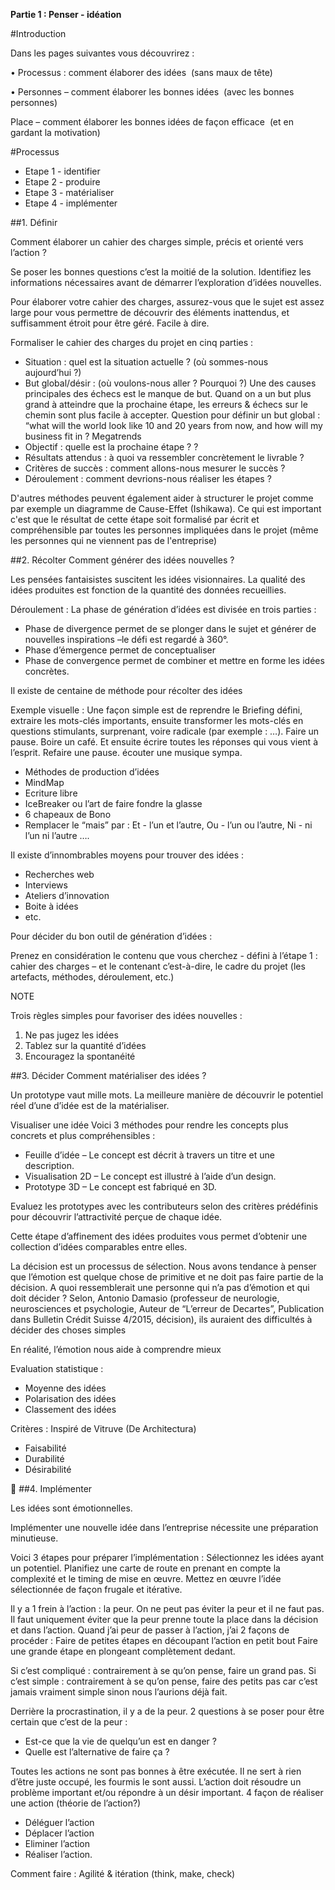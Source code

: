 **Partie 1 : Penser - idéation**

#Introduction 

Dans les pages suivantes vous découvrirez :•	Processus : comment élaborer des idées  (sans maux de tête)•	Personnes – comment élaborer les bonnes idées  (avec les bonnes personnes)Place – comment élaborer les bonnes idées de façon efficace  (et en gardant la motivation) 


#Processus


- Etape 1 - identifier 
- Etape 2 - produire
- Etape 3 - matérialiser
- Etape 4 - implémenter

##1. Définir

Comment élaborer un cahier des charges simple, précis et orienté vers l’action ?

Se poser les bonnes questions c’est la moitié de la solution. Identifiez les informations nécessaires avant de démarrer l’exploration d’idées nouvelles. Pour élaborer votre cahier des charges, assurez-vous que le sujet est assez large pour vous permettre de découvrir des éléments inattendus, et suffisamment étroit pour être géré. Facile à dire.

Formaliser le cahier des charges du projet en cinq parties :

- Situation : quel est la situation actuelle ? (où sommes-nous aujourd’hui ?)
- But global/désir : (où voulons-nous aller ? Pourquoi ?)Une des causes principales des échecs est le manque de but. 
Quand on a un but plus grand à atteindre que la prochaine étape, les erreurs & échecs sur le chemin sont plus facile à accepter. 
Question pour définir un but global : “what will the world look like 10 and 20 years from now, and how will my business fit in ? Megatrends 
- Objectif : quelle est la prochaine étape ?? 
- Résultats attendus : à quoi va ressembler concrètement le livrable ?
- Critères de succès : comment allons-nous mesurer le succès ?
- Déroulement : comment devrions-nous réaliser les étapes ?

D'autres méthodes peuvent également aider à structurer le projet comme par exemple un diagramme de Cause-Effet (Ishikawa). Ce qui est important c'est que le résultat de cette étape soit formalisé par écrit et compréhensible par toutes les personnes impliquées dans le projet (même les personnes qui ne viennent pas de l'entreprise)




##2. Récolter
Comment générer des idées nouvelles ? Les pensées fantaisistes suscitent les idées visionnaires. La qualité des idées produites est fonction de la quantité des données recueillies.  

Déroulement : La phase de génération d’idées est divisée en trois parties :- Phase de divergence permet de se plonger dans le sujet et générer de nouvelles inspirations –le défi est regardé à 360°. - Phase d’émergence permet de conceptualiser- Phase de convergence permet de combiner et mettre en forme les idées concrètes. Il existe de centaine de méthode pour récolter des idées 
Exemple visuelle : Une façon simple est de reprendre le Briefing défini, extraire les mots-clés importants, ensuite transformer les mots-clés en questions stimulants, surprenant, voire radicale (par exemple : …). Faire un pause. Boire un café. Et ensuite écrire toutes les réponses qui vous vient à l’esprit. Refaire une pause. écouter une musique sympa. 


- Méthodes de production d’idées
- MindMap
- Ecriture libre
- IceBreaker ou l’art de faire fondre la glasse
- 6 chapeaux de Bono
- Remplacer le “mais” par : Et - l’un et l’autre, Ou - l’un ou l’autre, Ni - ni l’un ni l’autre
….


Il existe d’innombrables moyens pour trouver des idées :- Recherches web - Interviews - Ateliers d’innovation- Boite à idées- etc.Pour décider du bon outil de génération d’idées : Prenez en considération le contenu que vous cherchez - défini à l’étape 1 : cahier des charges – et le contenant c’est-à-dire, le cadre du projet (les artefacts, méthodes, déroulement, etc.)NOTE 
Trois règles simples pour favoriser des idées nouvelles : 1.	Ne pas jugez les idées 2.	Tablez sur la quantité d’idées3.	Encouragez la spontanéité


##3. Décider 
Comment matérialiser des idées ?Un prototype vaut mille mots. La meilleure manière de découvrir le potentiel réel d’une d’idée est de la matérialiser. Visualiser une idée Voici 3 méthodes pour rendre les concepts plus concrets et plus compréhensibles : 
- Feuille d’idée – Le concept est décrit à travers un titre et une description. - Visualisation 2D – Le concept est illustré à l’aide d’un design. - Prototype 3D – Le concept est fabriqué en 3D. Evaluez les prototypes avec les contributeurs selon des critères prédéfinis pour découvrir l’attractivité perçue de chaque idée.Cette étape d’affinement des idées produites vous permet d’obtenir une collection d’idées comparables entre elles. 
La décision est un processus de sélection. Nous avons tendance à penser que l’émotion est quelque chose de primitive et ne doit pas faire partie de la décision. 
A quoi ressemblerait une personne qui n’a pas d’émotion et qui doit décider ? Selon, Antonio Damasio (professeur de neurologie, neurosciences et psychologie, Auteur de “L’erreur de Decartes”, Publication dans Bulletin Crédit Suisse 4/2015, décision), ils auraient des difficultés à décider des choses simples

En réalité, l’émotion nous aide à comprendre mieux

Evaluation statistique : 

- Moyenne des idées
- Polarisation des idées
- Classement des idées

Critères : 
Inspiré de Vitruve (De Architectura)

- Faisabilité
- Durabilité
- Désirabilité



##4. Implémenter 

Les idées sont émotionnelles. Implémenter une nouvelle idée dans l’entreprise nécessite une préparation minutieuse. 
Voici 3 étapes pour préparer l’implémentation :Sélectionnez les idées ayant un potentiel. Planifiez une carte de route en prenant en compte la complexité et le timing de mise en œuvre. Mettez en œuvre l’idée sélectionnée de façon frugale et itérative. Il y a 1 frein à l’action : la peur. 
On ne peut pas éviter la peur et il ne faut pas. Il faut uniquement éviter que la peur prenne toute la place dans la décision et dans l’action. Quand j’ai peur de passer à l’action, j’ai 2 façons de procéder : 
Faire de petites étapes en découpant l’action en petit bout
Faire une grande étape en plongeant complètement dedant. 

Si c’est compliqué : contrairement à se qu’on pense, faire un grand pas. 
Si c’est simple : contrairement à se qu’on pense, faire des petits pas car c’est jamais vraiment simple sinon nous l’aurions déjà fait.  

Derrière la procrastination, il y a de la peur. 2 questions à se poser pour être certain que c’est de la peur : 

- Est-ce que la vie de quelqu’un est en danger ? 
- Quelle est l’alternative de faire ça ? 

Toutes les actions ne sont pas bonnes à être exécutée. Il ne sert à rien d’être juste occupé, les fourmis le sont aussi. L’action doit résoudre un problème important et/ou répondre à un désir important.
 4 façon de réaliser une action (théorie de l’action?)
 
- Déléguer l’action
- Déplacer l’action
- Eliminer l’action
- Réaliser l’action. 

Comment faire : Agilité & itération (think, make, check)

